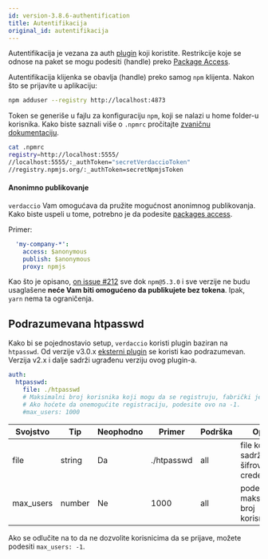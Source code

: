 ```yaml
---
id: version-3.8.6-authentification
title: Autentifikacija
original_id: autentifikacija
---
```

Autentifikacija je vezana za auth [plugin](plugins.md) koji koristite. Restrikcije koje se odnose na paket se mogu podesiti (handle) preko [Package Access](packages.md).

Autentifikacija klijenka se obavlja (handle) preko samog `npm` klijenta. Nakon što se prijavite u aplikaciju:

```bash
npm adduser --registry http://localhost:4873
```

Token se generiše u fajlu za konfiguraciju `npm`, koji se nalazi u home folder-u korisnika. Kako biste saznali više o `.npmrc` pročitajte [zvaničnu dokumentaciju](https://docs.npmjs.com/files/npmrc).

```bash
cat .npmrc
registry=http://localhost:5555/
//localhost:5555/:_authToken="secretVerdaccioToken"
//registry.npmjs.org/:_authToken=secretNpmjsToken
```

#### Anonimno publikovanje

`verdaccio` Vam omogućava da pružite mogućnost anonimnog publikovanja. Kako biste uspeli u tome, potrebno je da podesite [packages access](packages.md).

Primer:

```yaml
  'my-company-*':
    access: $anonymous
    publish: $anonymous
    proxy: npmjs
```

Kao što je opisano, [on issue #212](https://github.com/verdaccio/verdaccio/issues/212#issuecomment-308578500) sve dok `npm@5.3.0` i sve verzije ne budu usaglašene **neće Vam biti omogućeno da publikujete bez tokena**. Ipak, `yarn` nema ta ograničenja.

## Podrazumevana htpasswd

Kako bi se pojednostavio setup, `verdaccio` koristi plugin baziran na `htpasswd`. Od verzije v3.0.x [eksterni plugin](https://github.com/verdaccio/verdaccio-htpasswd) se koristi kao podrazumevan. Verzija v2.x i dalje sadrži ugrađenu verziju ovog plugin-a.

```yaml
auth:
  htpasswd:
    file: ./htpasswd
    # Maksimalni broj korisnika koji mogu da se registruju, fabrički je podešeno na beskonačno "+inf".
    # Ako hoćete da onemogućite registraciju, podesite ovo na -1.
    #max_users: 1000
```

| Svojstvo  | Tip    | Neophodno | Primer     | Podrška | Opis                                   |
| --------- | ------ | --------- | ---------- | ------- | -------------------------------------- |
| file      | string | Da        | ./htpasswd | all     | file koji sadrži šifrovane credentials |
| max_users | number | Ne        | 1000       | all     | podešava maksimalni broj korisnika     |

Ako se odlučite na to da ne dozvolite korisnicima da se prijave, možete podesiti `max_users: -1`.
